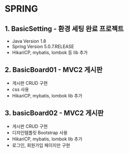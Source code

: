 # SPRING

## 1. BasicSetting - 환경 세팅 완료 프로젝트
* Java Version 1.8
* Spring Version 5.0.7.RELEASE
* HikariCP, mybatis, lombok 등 lib 추가

## 2. BasicBoard01 - MVC2 게시판
* 게시판 CRUD 구현
* css 사용
* HikariCP, mybatis, lombok lib 추가

## 3. basicBoard02 - MVC2 게시판
* 게시판 CRUD 구현
* 디자인템플릿 Bootstrap 사용
* HikariCP, mybatis, lombok lib 추가
* 로그인, 회원가입 페이지만 구현

